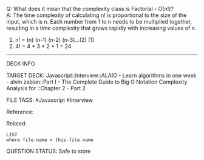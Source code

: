 Q: What does it mean that the complexity class is Factorial - O(n!)?  
A: The time complexity of calculating n! is proportional to the size of the input, which is n. Each number from 1 to n needs to be multiplied together, resulting in a time complexity that grows rapidly with increasing values of n.
1. n! = (n) (n-1) (n-2) (n-3)...(2) (1)
2. 4! = 4 \* 3 \* 2 \* 1 = 24
<!--ID: 1693658197489-->

---

DECK INFO

TARGET DECK: Javascript::Interview::ALAIO - Learn algorithms in one week - alvin zablan::Part I - The Complete Guide to Big O Notation Complexity Analysis for ::Chapter 2 - Part 2

FILE TAGS: #Javascript #Interview

Reference:

Related:

```dataview
LIST
where file.name = this.file.name
```


QUESTION STATUS: Safe to store
